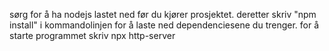 sørg for å ha nodejs lastet ned før du kjører prosjektet. deretter skriv "npm install" i kommandolinjen for å laste ned dependenciesene du trenger. for å starte programmet skriv npx http-server
